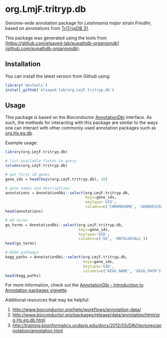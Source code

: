 # org.LmjF.tritryp.db

Genome-wide annotation package for *Leishmania major strain Friedlin*, based on
annotations from [TriTrypDB 31](http://tritrypdb.org/tritrypdb/).

This package was generated using the tools from
[https://github.com/elsayed-lab/eupathdb-organismdb](github.com/eupathdb-organismdb).

Installation
------------

You can install the latest version from Github using:

``` r
library('devtools')
install_github('elsayed-lab/org.LmjF.tritryp.db')
```

Usage
-----

This package is based on the Bioconductor
[AnnotationDbi](http://www.bioconductor.org/packages/release/bioc/html/AnnotationDbi.html)
interface. As such, the methods for interacting with this package are similar
to the ways one can interact with other commonly-used annotation packages such as
[org.Hs.eg.db](http://www.bioconductor.org/packages/release/data/annotation/html/org.Hs.eg.db.html).

Example usage:

```r
library(org.LmjF.tritryp.db)

# list available fields to query
columns(org.LmjF.tritryp.db)

# get first 10 genes
gene_ids = head(keys(org.LmjF.tritryp.db), 10)

# gene names and descriptions
annotations = AnnotationDbi::select(org.LmjF.tritryp.db, 
                                    keys=gene_ids, 
                                    keytype='GID', 
                                    columns=c('CHROMOSOME', 'GENEDESCRIPTION'))
head(annotations)

# GO terms
go_terms = AnnotationDbi::select(org.LmjF.tritryp.db, 
                                 keys=gene_ids, 
                                 keytype='GID', 
                                 columns=c('GO', 'ONTOLOGYALL'))
head(go_terms)

# KEGG pathways
kegg_paths = AnnotationDbi::select(org.LmjF.tritryp.db,
                                   keys=gene_ids, 
                                   keytype='GID', 
                                   columns=c('KEGG_NAME', 'KEGG_PATH'))
head(kegg_paths)
```

For more information, check out the [AnnotationDbi - Introduction to Annotation
packages vignette](http://www.bioconductor.org/packages/release/bioc/vignettes/AnnotationDbi/inst/doc/IntroToAnnotationPackages.pdf).

Additional resources that may be helpful:

1. http://www.bioconductor.org/help/workflows/annotation-data/
2. http://www.bioconductor.org/packages/release/data/annotation/html/org.Hs.eg.db.html
3. http://training.bioinformatics.ucdavis.edu/docs/2012/05/DAV/lectures/annotation/annotation.html
